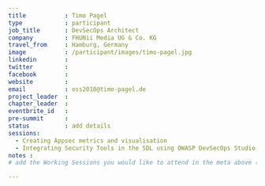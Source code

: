 ```yaml
---
title           : Timo Pagel
type            : participant
job_title       : DevSecOps Architect
company         : FHUNii Media UG & Co. KG
travel_from     : Hamburg, Germany
image           : /participant/images/timo-pagel.jpg
linkedin        :
twitter         :
facebook        :
website         :
email           : oss2018@timo-pagel.de
project_leader  :
chapter_leader  :
eventbrite_id   :
pre-summit      :
status          : add details
sessions:
  - Creating Appsec metrics and visualisation
  - Integrating Security Tools in the SDL using OWASP DevSecOps Studio
notes :
# add the Working Sessions you would like to attend in the meta above (use the session's title) e.g. sessions (one per line): -Security Playbooks Diagrams -Hackathon Daily Sessions

---
```


<!-- put more details about participant here -->
